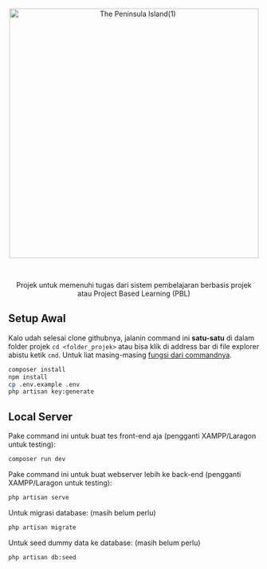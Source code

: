 <br>
<p align="center"><img width="500" alt="The Peninsula Island(1)" src="https://github.com/user-attachments/assets/a89dd069-4ed8-4770-b938-e757bb8fdc04" /></p>
<br>
<p align="center">Projek untuk memenuhi tugas dari sistem pembelajaran berbasis projek atau Project Based Learning (PBL)</p>

## Setup Awal
Kalo udah selesai clone githubnya, jalanin command ini **satu-satu** di dalam folder projek `cd <folder_projek>` atau bisa klik di address bar di file explorer abistu ketik `cmd`. Untuk liat masing-masing [fungsi dari commandnya](https://medium.com/@rajvir.ahmed.shuvo/setting-up-an-existing-laravel-project-from-git-a-step-by-step-guide-7dec48bdc5f).

```bash
composer install
npm install
cp .env.example .env
php artisan key:generate
```

## Local Server
Pake command ini untuk buat tes front-end aja (pengganti XAMPP/Laragon untuk testing):
```bash
composer run dev
```
Pake command ini untuk buat webserver lebih ke back-end (pengganti XAMPP/Laragon untuk testing):
```bash
php artisan serve
```
Untuk migrasi database: (masih belum perlu)
```bash
php artisan migrate
```
Untuk seed dummy data ke database: (masih belum perlu)
```bash
php artisan db:seed
```



